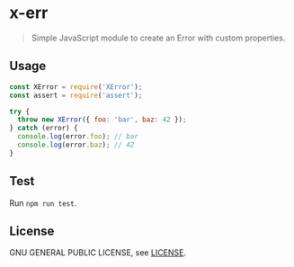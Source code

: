 # x-err

> Simple JavaScript module to create an Error with custom properties.


## Usage

```javascript
const XError = require('XError');
const assert = require('assert');

try {
  throw new XError({ foo: 'bar', baz: 42 });
} catch (error) {
  console.log(error.foo); // bar
  console.log(error.baz); // 42
}
```


## Test

Run `npm run test`.


## License

GNU GENERAL PUBLIC LICENSE, see [LICENSE](LICENSE).